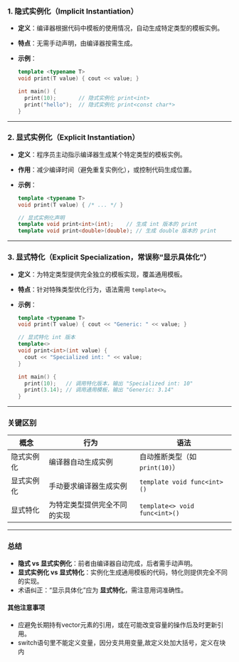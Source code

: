### 1. **隐式实例化（Implicit Instantiation）**

- **定义**：编译器根据代码中模板的使用情况，自动生成特定类型的模板实例。
- **特点**：无需手动声明，由编译器按需生成。
- **示例**：

  ```cpp
  template <typename T>
  void print(T value) { cout << value; }

  int main() {
    print(10);       // 隐式实例化 print<int>
    print("hello");  // 隐式实例化 print<const char*>
  }
  ```

---

### 2. **显式实例化（Explicit Instantiation）**

- **定义**：程序员主动指示编译器生成某个特定类型的模板实例。
- **作用**：减少编译时间（避免重复实例化），或控制代码生成位置。
- **示例**：

  ```cpp
  template <typename T>
  void print(T value) { /* ... */ }

  // 显式实例化声明
  template void print<int>(int);    // 生成 int 版本的 print
  template void print<double>(double); // 生成 double 版本的 print
  ```

---

### 3. **显式特化（Explicit Specialization，常误称“显示具体化”）**

- **定义**：为特定类型提供完全独立的模板实现，覆盖通用模板。
- **特点**：针对特殊类型优化行为，语法需用 `template<>`。
- **示例**：

  ```cpp
  template <typename T>
  void print(T value) { cout << "Generic: " << value; }

  // 显式特化 int 版本
  template<>
  void print<int>(int value) { 
    cout << "Specialized int: " << value; 
  }

  int main() {
    print(10);   // 调用特化版本，输出 "Specialized int: 10"
    print(3.14); // 调用通用模板，输出 "Generic: 3.14"
  }
  ```

---

### 关键区别

| **概念**         | **行为**                             | **语法**                     |
|------------------|--------------------------------------|-----------------------------|
| 隐式实例化       | 编译器自动生成实例                   | 自动推断类型（如 `print(10)`） |
| 显式实例化       | 手动要求编译器生成实例               | `template void func<int>()`  |
| 显式特化         | 为特定类型提供完全不同的实现         | `template<> void func<int>()` |

---

### 总结

- **隐式 vs 显式实例化**：前者由编译器自动完成，后者需手动声明。
- **显式实例化 vs 显式特化**：实例化生成通用模板的代码，特化则提供完全不同的实现。
- 术语纠正：“显示具体化”应为 **显式特化**，需注意用词准确性。

#### 其他注意事项

- 应避免长期持有vector元素的引用，或在可能改变容量的操作后及时更新引用。
- switch语句里不能定义变量，因分支共用变量,故定义处加大括号，定义在块内
